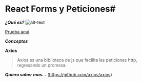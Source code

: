 # React Forms y Peticiones#

***¿Qué es?***
![alt-text](https://cdn-images-1.medium.com/max/2000/1*q9CRTmO258jWLsMZAd5JLw.png)

[Prueba aqui](https://repl.it/@EduDevf/reactauthorsapp "replit")

***Conceptos***

**Axios**
>Axios es una biblioteca de js que facilita las peticiones http, regresando un promesa.


***Quiero saber mas...***
(https://github.com/axios/axios)
